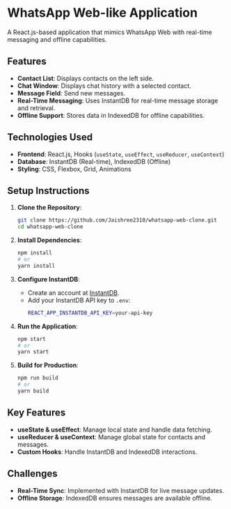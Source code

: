 # WhatsApp Web-like Application

A React.js-based application that mimics WhatsApp Web with real-time messaging and offline capabilities.

## Features
- **Contact List**: Displays contacts on the left side.
- **Chat Window**: Displays chat history with a selected contact.
- **Message Field**: Send new messages.
- **Real-Time Messaging**: Uses InstantDB for real-time message storage and retrieval.
- **Offline Support**: Stores data in IndexedDB for offline capabilities.

## Technologies Used
- **Frontend**: React.js, Hooks (`useState`, `useEffect`, `useReducer`, `useContext`)
- **Database**: InstantDB (Real-time), IndexedDB (Offline)
- **Styling**: CSS, Flexbox, Grid, Animations

## Setup Instructions

1. **Clone the Repository**:
   ```bash
   git clone https://github.com/Jaishree2310/whatsapp-web-clone.git
   cd whatsapp-web-clone
   ```

2. **Install Dependencies**:
   ```bash
   npm install
   # or
   yarn install
   ```

3. **Configure InstantDB**:
   - Create an account at [InstantDB](https://www.instantdb.com/).
   - Add your InstantDB API key to `.env`:
     ```bash
     REACT_APP_INSTANTDB_API_KEY=your-api-key
     ```

4. **Run the Application**:
   ```bash
   npm start
   # or
   yarn start
   ```

5. **Build for Production**:
   ```bash
   npm run build
   # or
   yarn build
   ```

## Key Features

- **useState & useEffect**: Manage local state and handle data fetching.
- **useReducer & useContext**: Manage global state for contacts and messages.
- **Custom Hooks**: Handle InstantDB and IndexedDB interactions.

## Challenges
- **Real-Time Sync**: Implemented with InstantDB for live message updates.
- **Offline Storage**: IndexedDB ensures messages are available offline.
